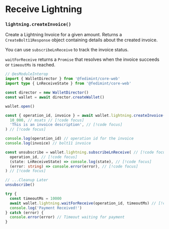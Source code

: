 # Receive Lightning

### `lightning.createInvoice()`

Create a Lightning Invoice for a given amount. Returns a `CreateBolt11Response` object containing details about the created invoice.

You can use `subscribeLnReceive` to track the invoice status.

`waitForReceive` returns a `Promise` that resolves when the invoice succeeds or `timeoutMs` is reached.

```ts twoslash
// @esModuleInterop
import { WalletDirector } from '@fedimint/core-web'
import type { LnReceiveState } from '@fedimint/core-web'

const director = new WalletDirector()
const wallet = await director.createWallet()

wallet.open()

const { operation_id, invoice } = await wallet.lightning.createInvoice( // [!code focus]
  10_000, // msats // [!code focus]
  'This is an invoice description', // [!code focus]
) // [!code focus]

console.log(operation_id) // operation id for the invoice
console.log(invoice) // bolt11 invoice

const unsubscribe = wallet.lightning.subscribeLnReceive( // [!code focus]
  operation_id, // [!code focus]
  (state: LnReceiveState) => console.log(state), // [!code focus]
  (error: string) => console.error(error), // [!code focus]
) // [!code focus]

// ...Cleanup Later
unsubscribe()

try {
  const timeoutMs = 10000
  await wallet.lightning.waitForReceive(operation_id, timeoutMs) // [!code focus]
  console.log('Payment Received!')
} catch (error) {
  console.error(error) // Timeout waiting for payment
}
```
